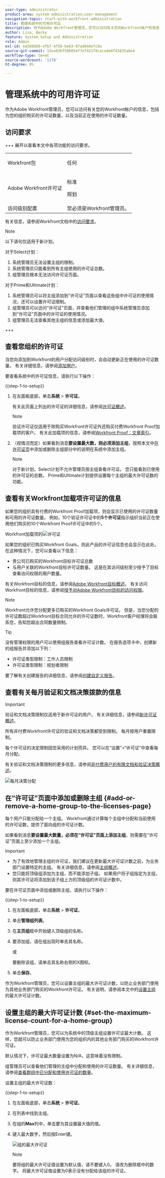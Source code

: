 ```yaml
---
user-type: administrator
product-area: system-administration;user-management
navigation-topic: start-with-workfront-administration
title: 管理系统中的可用许可证
description: 作为Adobe Workfront管理员，您可以访问有关您的Workfront帐户的信息，包括为您的组织购买的许可证数量，以及当前正在使用的许可证数量。
author: Lisa, Becky
feature: System Setup and Administration
role: Admin
exl-id: ea580dd0-efb7-4f56-beb3-07ad044efc8a
source-git-commit: 15ea03bf586054f7ef421f8cacede6f42835a6e4
workflow-type: tm+mt
source-wordcount: '1178'
ht-degree: 0%

---
```


# 管理系统中的可用许可证

<!-- Audited: 12/2023 -->

作为Adobe Workfront管理员，您可以访问有关您的Workfront帐户的信息，包括为您的组织购买的许可证数量，以及当前正在使用的许可证数量。

## 访问要求

+++ 展开以查看本文中各项功能的访问要求。

<table style="table-layout:auto"> 
 <col> 
 <col> 
 <tbody> 
  <tr> 
   <td role="rowheader">Workfront包</td> 
   <td><p>任何</p></td> 
  </tr> 
  <tr> 
   <td role="rowheader">Adobe Workfront许可证</td> 
   <td><p>标准</p> <p>规划</p></td> 
  </tr> 
  <tr> 
   <td role="rowheader">访问级别配置</td> 
   <td>您必须是Workfront管理员。 </td> 
  </tr> 
 </tbody> 
</table>

有关信息，请参阅Workfront文档中的[访问要求](/help/quicksilver/administration-and-setup/add-users/access-levels-and-object-permissions/access-level-requirements-in-documentation.md)。


>[!NOTE]
>
>以下语句仅适用于新计划。
>
>对于Select计划：
>
>1. 系统管理员无法设置主组的限制。
>2. 系统管理员只能看到所有主组使用的许可证总数。
>3. 组管理员根本无法访问许可证页面。
>
>对于Prime和Ultimate计划：
>
>1. 系统管理员可以将主组添加到“许可证”页面以查看这些组中许可证的使用情况，还可以设置许可证限制。
>2. 组管理员可以访问“许可证”页面，并查看他们管理的组中系统管理员添加到“许可证”页面中的许可证的使用情况。
>3. 组管理员无法查看其他主组的信息或添加最大值。

+++

## 查看您组织的许可证

当您向添加到Workfront的用户分配访问级别时，会自动更新正在使用的许可证数量。 有关详细信息，请参阅[添加用户](../../administration-and-setup/add-users/create-and-manage-users/add-users.md)。

要查看系统中的许可证信息，请执行以下操作：

{{step-1-to-setup}}

1. 在左面板底部，单击&#x200B;**系统** > **许可证**。

   有关此页面上列出的许可证的详细信息，请参阅[许可证概述](../../administration-and-setup/add-users/access-levels-and-object-permissions/wf-licenses.md)。

   >[!NOTE]
   >
   >验证许可证仅适用于除购买Workfront许可证外还购买付费Workfront Proof加载项的客户。 有关此加载项的信息，请参阅[Workfront Proof：文章索引](../../workfront-proof/workfront-proof.md)。

1. （视情况而定）如果看到消息&#x200B;**要设置最大数，则必须添加主组**，按照本文中[在许可证页](#add-or-remove-a-home-group-to-the-licenses-page)中添加或删除主组部分中的说明在系统中添加主组。

   >[!NOTE]
   >
   >对于新计划，Select计划不允许管理员按主组查看许可证。 您只能看到已使用的许可证的总数。 Prime和Ultimate计划提供设置每个主组的最大许可证数的功能。

## 查看有关Workfront加载项许可证的信息

如果您的组织具有付费的Workfront Proof加载项，则会显示已使用的许可证数量和可用的许可证数量。 例如，10个验证许可证中的&#x200B;**5个许可证**&#x200B;指示组织当前正在使用他们购买的10个Workfront Proof许可证中的5个。

Workfront加载项的![许可证](assets/updated-licenses-page.png)

如果您的组织已购买Workfront Goals，则此产品的许可证信息也会显示在此处。 在这种情况下，您可以查看以下信息：

* 贵公司已购买的Workfront目标许可证总数
* 与用户关联的Workfront目标许可证数量。 这是在其访问级别至少授予了目标查看访问权限的用户数量。

有关Workfront目标的信息，请参阅[Adobe Workfront目标概述](../../workfront-goals/goal-management/wf-goals-overview.md)。 有关访问Workfront目标的信息，请参阅[授予对Adobe Workfront目标的访问权限](../../administration-and-setup/add-users/configure-and-grant-access/grant-access-goals.md)。

>[!NOTE]
>
>Workfront允许您分配更多已购买的Workfront Goals许可证。 但是，当您分配的许可证数超过Workfront目标合同允许的许可证数时，Workfront客户经理将会联系您，告知您超出合同数量限制。
>

<!--
If an organization has other paid add-on products, their license information also displays here. If the organization doesn't have any paid add-on products, nothing displays here. (Drafted this because not sure this is accurate: Scenario Planner is an add-on product and its licenses are not displayed there.)
-->

>[!TIP]
>
>没有管理权限的用户可以使用组报告查看许可证计数。 在报告选项卡中，创建新的组报告并添加以下列：
>
>* 许可证类型限制：工作人员限制
>* 许可证类型限制：规划者限制
>
>要了解有关创建报告的详细信息，请参阅[创建自定义报告](../../reports-and-dashboards/reports/creating-and-managing-reports/create-custom-report.md)。

## 查看有关每月验证和文档决策拨款的信息

>[!IMPORTANT]
>
>验证和文档决策限制仅适用于新许可证的用户。 有关详细信息，请参阅[新许可证概述](/help/quicksilver/administration-and-setup/add-users/how-access-levels-work/licenses-overview.md)。

所有非付费Workfront许可证的验证和文档决策都受到限制。 每月按用户重置限制。

每个许可证的决定限制因您采用的计划而异。 您可以在“设置”>“许可证”中查看每月分配。

有关验证和文档决策限制的更多信息，请参阅[非付费用户的有限文档和验证决策概述](/help/quicksilver/review-and-approve-work/proof-doc-decision-limits.md)。

![每月决策分配](assets/monthly-decision-allotment.png)

## 在“许可证”页面中添加或删除主组 {#add-or-remove-a-home-group-to-the-licenses-page}

<!--A Business or Enterprise Workfront Plan is required to use this feature. For more information about the various plans available, see [Workfront Plans.](https://www.workfront.com/plans)-->

每个用户只能分配给一个主组。 Workfront通过计算每个主组中分配和当前使用的许可证数，提供了面向组的许可证计数。

如果看到消息&#x200B;**要设置最大数量，必须在“许可证”页面上添加主组**，则需要在“许可证”页面上至少添加一个主组。

>[!IMPORTANT]
>
>* 为了有效地管理主组的许可证，我们建议在更新最大许可证计数之前，为业务部门设置特定的主组。 有关详细信息，请参阅[主组概述](../../administration-and-setup/manage-groups/groups-overview/home-groups.md)。
>* 您只能将顶级组添加为主组，而不能添加子组。 如果用户将子组指定为主组，则其许可证将添加到该子组上方的顶级组的许可证计数中。
>

要在许可证页面中添加或删除主组，请执行以下操作：

{{step-1-to-setup}}

1. 在左面板底部，单击&#x200B;**系统** > **许可证**。

1. 单击&#x200B;**管理组列表**。
1. 在&#x200B;**主页组**&#x200B;框中开始键入顶级组的名称。
1. 要添加组，请在组出现时单击其名称。

   或

   要删除该组，请单击其名称右侧的X图标。

1. 单击&#x200B;**保存**。

作为Workfront管理员，您可以设置主组的最大许可证计数，以防止业务部门使用为其他业务部门购买的Workfront许可证。 有关说明，请参阅本文中的[设置主组](#set-the-maximum-license-count-for-a-home-group)的最大许可证计数。

## 设置主组的最大许可证计数 {#set-the-maximum-license-count-for-a-home-group}

作为Workfront管理员，您可以为系统中的顶级主组设置许可证最大计数。 这样，您就可以防止业务部门使用为您的组织内的其他业务部门购买的Workfront许可证。

默认情况下，许可证最大数量设置为N/A，这意味着没有限制。

组管理员可以查看他们管理的主组中分配和使用的许可证数量。 有关详细信息，请参阅[查看群组中已分配和使用许可证的数量](../../administration-and-setup/manage-groups/create-and-manage-groups/view-number-licenses-allocated-used-group.md)。

设置主组的最大许可证数：

{{step-1-to-setup}}

1. 在左面板底部，单击&#x200B;**系统** > **许可证**。

1. 在列表中找到主组。
1. 在组的&#x200B;**Max**&#x200B;列中，单击要为其设置最大值的值。
1. 键入最大数字，然后按Enter键。

   ![组](assets/updated-max.png)的最大许可证

   >[!NOTE]
   >
   >要将组的最大许可证值设置为默认值，请不要键入0。 请改为删除框中的数字。 将最大许可证值设置为0表示没有分配给该组的许可证。
